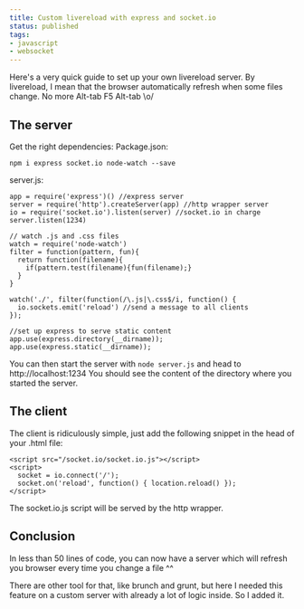 ```yaml
---
title: Custom livereload with express and socket.io
status: published
tags:
- javascript
- websocket
---
```


Here's a very quick guide to set up your own livereload server. By livereload, I mean that the browser automatically refresh when some files change. No more Alt-tab F5 Alt-tab \o/
<h2>The server</h2>
Get the right dependencies:
Package.json:

```
npm i express socket.io node-watch --save
```

server.js:

```
app = require('express')() //express server
server = require('http').createServer(app) //http wrapper server
io = require('socket.io').listen(server) //socket.io in charge
server.listen(1234)

// watch .js and .css files
watch = require('node-watch')
filter = function(pattern, fun){
  return function(filename){
    if(pattern.test(filename){fun(filename);}
  }
}

watch('./', filter(function(/\.js|\.css$/i, function() {
  io.sockets.emit('reload') //send a message to all clients
});

//set up express to serve static content
app.use(express.directory(__dirname));
app.use(express.static(__dirname));
```

You can then start the server with `node server.js` and head to http://localhost:1234 You should see the content of the directory where you started the server.
<h2>The client</h2>
The client is ridiculously simple, just add the following snippet in the head of your .html file:

```
<script src="/socket.io/socket.io.js"></script>
<script>
  socket = io.connect('/');
  socket.on('reload', function() { location.reload() });
</script>
```

The socket.io.js script will be served by the http wrapper.
<h2>Conclusion</h2>
In less than 50 lines of code, you can now have a server which will refresh you browser every time you change a file ^^

There are other tool for that, like brunch and grunt, but here I needed this feature on a custom server with already a lot of logic inside. So I added it.
